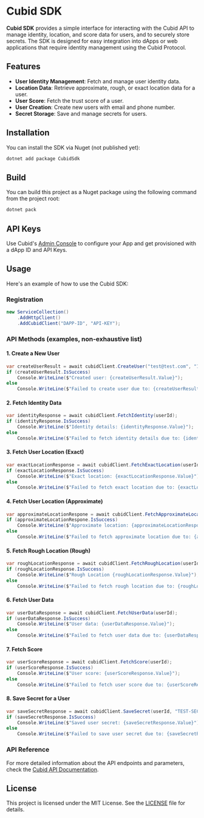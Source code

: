 # Cubid SDK

**Cubid SDK** provides a simple interface for interacting with the Cubid API to manage identity, location, and score data for users, and to securely store secrets. The SDK is designed for easy integration into dApps or web applications that require identity management using the Cubid Protocol.

## Features

- **User Identity Management**: Fetch and manage user identity data.
- **Location Data**: Retrieve approximate, rough, or exact location data for a user.
- **User Score**: Fetch the trust score of a user.
- **User Creation**: Create new users with email and phone number.
- **Secret Storage**: Save and manage secrets for users.

## Installation

You can install the SDK via Nuget (not published yet):

```bash
dotnet add package CubidSdk
```

## Build

You can build this project as a Nuget package using the following command from the project root:

```bash
dotnet pack
```

## API Keys

Use Cubid's [Admin Console](https://admin.cubid.me/admin) to configure your App and get provisioned with a dApp ID and API Keys.

## Usage

Here's an example of how to use the Cubid SDK:

### Registration

```csharp
new ServiceCollection()
    .AddHttpClient()
    .AddCubidClient("DAPP-ID", "API-KEY");
```

### API Methods (examples, non-exhaustive list)

#### 1. **Create a New User**

```csharp
var createUserResult = await cubidClient.CreateUser("test@test.com", "1234567890");
if (createUserResult.IsSuccess)
    Console.WriteLine($"Created user: {createUserResult.Value}");
else
    Console.WriteLine($"Failed to create user due to: {createUserResult.Error}");
```

#### 2. **Fetch Identity Data**

```csharp
var identityResponse = await cubidClient.FetchIdentity(userId);
if (identityResponse.IsSuccess)
    Console.WriteLine($"Identity details: {identityResponse.Value}");
else
    Console.WriteLine($"Failed to fetch identity details due to: {identityResponse.Error}");
```

#### 3. **Fetch User Location (Exact)**

```csharp
var exactLocationResponse = await cubidClient.FetchExactLocation(userId);
if (exactLocationResponse.IsSuccess)
    Console.WriteLine($"Exact location: {exactLocationResponse.Value}");
else
    Console.WriteLine($"Failed to fetch exact location due to: {exactLocationResponse.Error}");
```

#### 4. **Fetch User Location (Approximate)**

```csharp
var approximateLocationRespone = await cubidClient.FetchApproximateLocation(userId);
if (approximateLocationRespone.IsSuccess)
    Console.WriteLine($"Approximate location: {approximateLocationRespone.Value}");
else
    Console.WriteLine($"Failed to fetch approximate location due to: {approximateLocationRespone.Error}");
```

#### 5. **Fetch Rough Location (Rough)**

```csharp
var roughLocationResponse = await cubidClient.FetchRoughLocation(userId);
if (roughLocationResponse.IsSuccess)
    Console.WriteLine($"Rough Location {roughLocationResponse.Value}");
else
    Console.WriteLine($"Failed to fetch rough location due to: {roughLocationResponse.Error}");
```

#### 6. **Fetch User Data**

```csharp
var userDataResponse = await cubidClient.FetchUserData(userId);
if (userDataResponse.IsSuccess)
    Console.WriteLine($"User data: {userDataResponse.Value}");
else
    Console.WriteLine($"Failed to fetch user data due to: {userDataResponse.Error}");
```

#### 7. **Fetch Score**

```csharp
var userScoreResponse = await cubidClient.FetchScore(userId);
if (userScoreResponse.IsSuccess)
    Console.WriteLine($"User score: {userScoreResponse.Value}");
else
    Console.WriteLine($"Failed to fetch user score due to: {userScoreResponse.Error}");
```

#### 8. **Save Secret for a User**

```csharp
var saveSecretResponse = await cubidClient.SaveSecret(userId, "TEST-SECRET-VALUE");
if (saveSecretResponse.IsSuccess)
    Console.WriteLine($"Saved user secret: {saveSecretResponse.Value}");
else
    Console.WriteLine($"Failed to save user secret due to: {saveSecretResponse.Error}");
```

### API Reference

For more detailed information about the API endpoints and parameters, check the [Cubid API Documentation](https://docs.cubid.me/#/api-reference).

## License

This project is licensed under the MIT License. See the [LICENSE](LICENSE) file for details.

